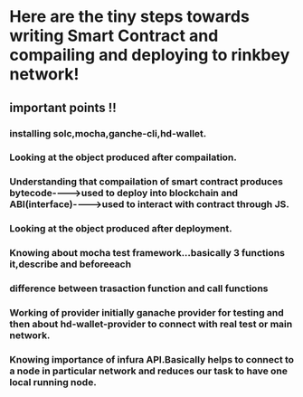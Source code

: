 # Here are the tiny steps towards writing Smart Contract and compailing and deploying to rinkbey network!

## important points !!

### installing solc,mocha,ganche-cli,hd-wallet.
### Looking at the object produced after compailation.
### Understanding that compailation of smart contract produces bytecode---->used to deploy into blockchain and ABI(interface)---->used to interact with contract through JS.
### Looking at the object produced after deployment.
### Knowing about mocha test framework...basically 3 functions it,describe and beforeeach
### difference between trasaction function and call functions
### Working of provider initially ganache provider for testing and then about hd-wallet-provider to connect with real test or main network.
### Knowing importance of infura API.Basically helps to connect to a node in particular network and reduces our task to have one local running node.

